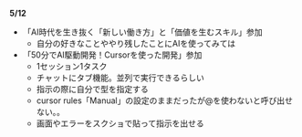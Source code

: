 **5/12**
- 「AI時代を生き抜く「新しい働き方」と「価値を生むスキル」参加
  - 自分の好きなことややり残したことにAIを使ってみては
- 「50分でAI駆動開発！Cursorを使った開発」参加
  - 1セッション1タスク
  - チャットにタブ機能。並列で実行できるらしい
  - 指示の際に自分で型を指定する
  - cursor rules「Manual」の設定のままだったが@を使わないと呼び出せない。。
  - 画面やエラーをスクショで貼って指示を出せる
<br>
